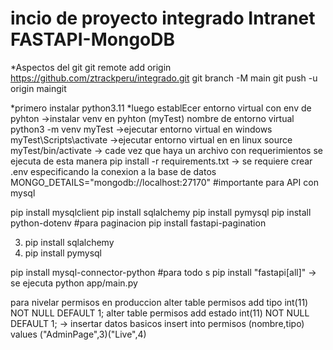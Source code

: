 # incio de proyecto integrado Intranet FASTAPI-MongoDB
*Aspectos del git 
git remote add origin https://github.com/ztrackperu/integrado.git
git branch -M main
git push -u origin maingit

*primero instalar python3.11
*luego establEcer entorno virtual con env de pyhton 
->instalar venv en pyhton (myTest) nombre de entorno virtual
python3 -m venv myTest
->ejecutar entorno virtual en windows
myTest\Scripts\activate
->ejecutar entorno virtual en en linux
source myTest/bin/activate
-> cade vez que haya un archivo con requerimientos se ejecuta de esta manera
pip install -r requirements.txt
-> se requiere crear .env
especificando la conexion a la base de datos
MONGO_DETAILS="mongodb://localhost:27170"
#importante para API con mysql 

pip install mysqlclient
pip install sqlalchemy
pip install pymysql
pip install python-dotenv
#para paginacion
pip install fastapi-pagination

3. pip install sqlalchemy
4. pip install pymysql

pip install mysql-connector-python
#para todo s 
pip install "fastapi[all]"
-> se ejecuta 
python app/main.py

para nivelar permisos en produccion 
alter table permisos add tipo int(11) NOT NULL DEFAULT 1;
alter table permisos add estado int(11) NOT NULL DEFAULT 1;
-> insertar datos basicos
insert into permisos (nombre,tipo) values ("AdminPage",3)("Live",4)